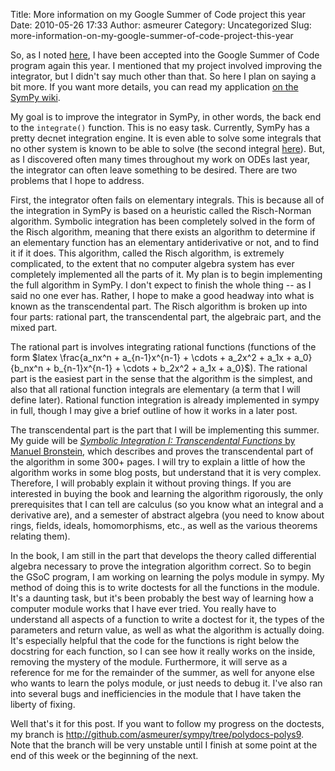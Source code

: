 Title: More information on my Google Summer of Code project this year
Date: 2010-05-26 17:33
Author: asmeurer
Category: Uncategorized
Slug: more-information-on-my-google-summer-of-code-project-this-year

So, as I noted [here][], I have been accepted into the Google Summer of
Code program again this year. I mentioned that my project involved
improving the integrator, but I didn't say much other than that. So here
I plan on saying a bit more. If you want more details, you can read my
application [on the SymPy wiki][].

My goal is to improve the integrator in SymPy, in other words, the back
end to the `integrate()` function. This is no easy task. Currently,
SymPy has a pretty decnet integration engine. It is even able to solve
some integrals that no other system is known to be able to solve (the
second integral [here][1]). But, as I discovered often many times
throughout my work on ODEs last year, the integrator can often leave
something to be desired. There are two problems that I hope to address.

First, the integrator often fails on elementary integrals. This is
because all of the integration in SymPy is based on a heuristic called
the Risch-Norman algorithm. Symbolic integration has been completely
solved in the form of the Risch algorithm, meaning that there exists an
algorithm to determine if an elementary function has an elementary
antiderivative or not, and to find it if it does. This algorithm, called
the Risch algorithm, is extremely complicated, to the extent that no
computer algebra system has ever completely implemented all the parts of
it. My plan is to begin implementing the full algorithm in SymPy. I
don't expect to finish the whole thing -- as I said no one ever has.
Rather, I hope to make a good headway into what is known as the
transcendental part. The Risch algorithm is broken up into four parts:
rational part, the transcendental part, the algebraic part, and the
mixed part.

The rational part is involves integrating rational functions (functions
of the form \$latex \\frac{a\_nx\^n + a\_{n-1}x\^{n-1} + \\cdots +
a\_2x\^2 + a\_1x + a\_0}{b\_nx\^n + b\_{n-1}x\^{n-1} + \\cdots +
b\_2x\^2 + a\_1x + a\_0}\$). The rational part is the easiest part in
the sense that the algorithm is the simplest, and also that all rational
function integrals are elementary (a term that I will define later).
Rational function integration is already implemented in sympy in full,
though I may give a brief outline of how it works in a later post.

The transcendental part is the part that I will be implementing this
summer. My guide will be [*Symbolic Integration I: Transcendental
Functions* by Manuel Bronstein][], which describes and proves the
transcendental part of the algorithm in some 300+ pages. I will try to
explain a little of how the algorithm works in some blog posts, but
understand that it is very complex. Therefore, I will probably explain
it without proving things. If you are interested in buying the book and
learning the algorithm rigorously, the only prerequisites that I can
tell are calculus (so you know what an integral and a derivative are),
and a semester of abstract algebra (you need to know about rings,
fields, ideals, homomorphisms, etc., as well as the various theorems
relating them).

In the book, I am still in the part that develops the theory called
differential algebra necessary to prove the integration algorithm
correct. So to begin the GSoC program, I am working on learning the
polys module in sympy. My method of doing this is to write doctests for
all the functions in the module. It's a daunting task, but it's been
probably the best way of learning how a computer module works that I
have ever tried. You really have to understand all aspects of a function
to write a doctest for it, the types of the parameters and return value,
as well as what the algorithm is actually doing. It's especially helpful
that the code for the functions is right below the docstring for each
function, so I can see how it really works on the inside, removing the
mystery of the module. Furthermore, it will serve as a reference for me
for the remainder of the summer, as well for anyone else who wants to
learn the polys module, or just needs to debug it. I've also ran into
several bugs and inefficiencies in the module that I have taken the
liberty of fixing.

Well that's it for this post. If you want to follow my progress on the
doctests, my branch is
<http://github.com/asmeurer/sympy/tree/polydocs-polys9>. Note that the
branch will be very unstable until I finish at some point at the end of
this week or the beginning of the next.

  [here]: http://asmeurersympy.wordpress.com/2010/04/26/gsoc-2010/trackback/
  [on the SymPy wiki]: http://wiki.sympy.org/wiki/User:Asmeurer/GSoC2010_Application
  [1]: http://en.wikipedia.org/wiki/Risch_algorithm#Implementation
  [*Symbolic Integration I: Transcendental Functions* by Manuel
  Bronstein]: http://www.amazon.com/Symbolic-Integration-Transcendental-Computation-Mathematics/dp/3540214933/ref=sr_1_fkmr0_2?ie=UTF8&qid=1274894380&sr=8-2-fkmr0
